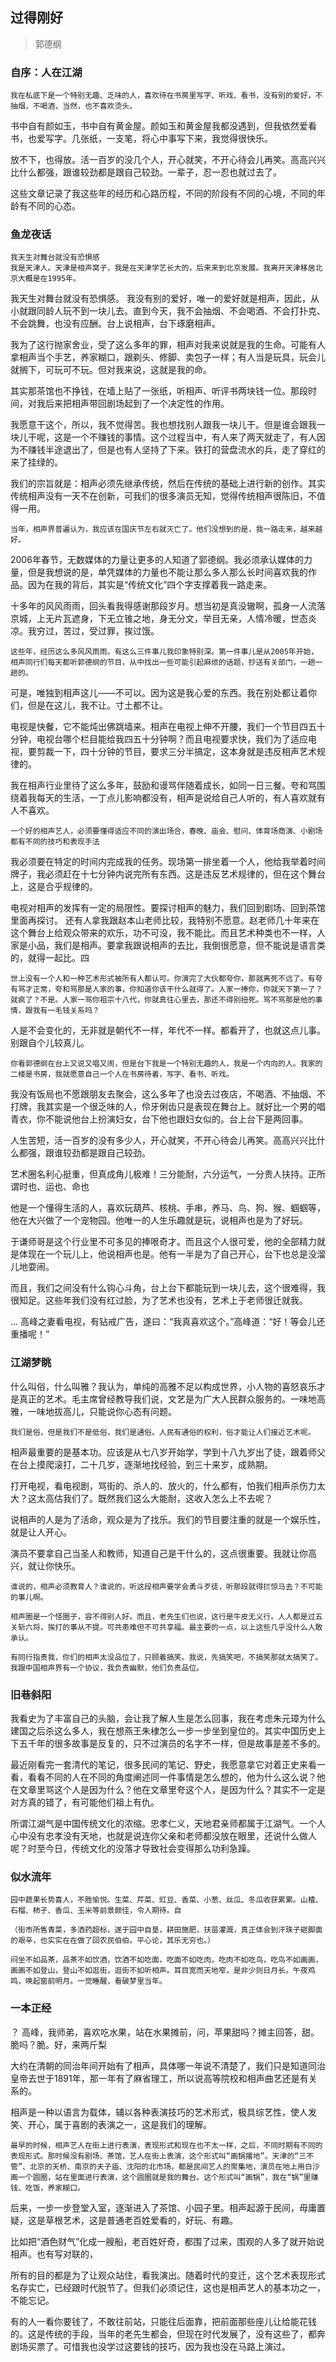 ## 过得刚好
> 郭德纲

### 自序：人在江湖

 
    我在私底下是一个特别无趣、乏味的人，喜欢待在书房里写字、听戏、看书，没有别的爱好，不抽烟，不喝酒，当然，也不喜欢烫头。 

书中自有颜如玉，书中自有黄金屋。颜如玉和黄金屋我都没遇到，但我依然爱看书，也爱写字。几张纸，一支笔，将心中事写下来，我觉得很快乐。 

放不下，也得放。活一百岁的没几个人，开心就笑，不开心待会儿再笑。高高兴兴比什么都强，跟谁较劲都是跟自己较劲。一辈子，忍一忍也就过去了。 

这些文章记录了我这些年的经历和心路历程，不同的阶段有不同的心境，不同的年龄有不同的心态。 

### 鱼龙夜话

    我天生对舞台就没有恐惧感 
    我是天津人。天津是相声窝子，我是在天津学艺长大的，后来来到北京发展。我离开天津移居北京大概是在1995年。 


我天生对舞台就没有恐惧感。 
    我没有别的爱好，唯一的爱好就是相声，因此，从小就跟同龄人玩不到一块儿去。直到今天，我不会抽烟、不会喝酒、不会打扑克、不会跳舞，也没有应酬。台上说相声，台下琢磨相声。

我为了这行抛家舍业，受了这么多年的罪，相声对我来说就是我的生命。可能有人拿相声当个手艺，养家糊口，跟剃头、修脚、卖包子一样；有人当是玩具，玩会儿就搁下，可玩可不玩。但对我来说，这就是我的命。 

其实那茶馆也不挣钱，在墙上贴了一张纸，听相声、听评书两块钱一位。那段时间，对我后来把相声带回剧场起到了一个决定性的作用。 

我愿意干这个，所以，我不觉得苦。我也想找别人跟我一块儿干。但是谁会跟我一块儿干呢，这是一个不赚钱的事情。这个过程当中，有人来了两天就走了，有人因为不赚钱半途退出了，但是也有人坚持了下来。铁打的营盘流水的兵，走了穿红的来了挂绿的。 

我们的宗旨就是：相声必须先继承传统，然后在传统的基础上进行新的创作。其实传统相声没有一天不在创新，可我们的很多演员无知，觉得传统相声很陈旧，不值得一用。

 
    当年，相声界普遍认为，我应该在国庆节左右就灭亡了。他们没想到的是，我一路走来，越来越好。

2006年春节，无数媒体的力量让更多的人知道了郭德纲。我必须承认媒体的力量，但是我想说的是，单凭媒体的力量也不能让那么多人那么长时间喜欢我的作品。因为在我的背后，其实是“传统文化”四个字支撑着我一路走来。 

十多年的风风雨雨，回头看我得感谢那段岁月。想当初是真没辙啊，孤身一人流落京城，上无片瓦遮身，下无立锥之地，身无分文，举目无亲，人情冷暖，世态炎凉。我穷过，苦过，受过罪，挨过饿。 

 
    这些年，经历这么多风风雨雨，有这么三件事儿我印象特别深。第一件事儿是从2005年开始，相声同行们每天都听郭德纲的节目，从中找出一些可能引起麻烦的话题，抄送有关部门，一趟一趟的。

可是，唯独到相声这儿——不可以。因为这是我心爱的东西。我在别处都让着你们，但是在这儿，我不让。寸土都不让。

电视是快餐，它不能炖出佛跳墙来。相声在电视上伸不开腰，我们一个节目四五十分钟，电视台哪个栏目能给我四五十分钟啊？而且电视要求快，我们为了适应电视，要剪裁一下，四十分钟的节目，要求三分半搞定，这本身就是违反相声艺术规律的。

我在相声行业里待了这么多年，鼓励和谩骂伴随着成长，如同一日三餐。夸和骂围绕着我每天的生活，一丁点儿影响都没有，相声是说给自己人听的，有人喜欢就有人不喜欢。

 
    一个好的相声艺人，必须要懂得适应不同的演出场合，春晚、庙会、慰问、体育场商演、小剧场都有不同的技巧和表现手法

我必须要在特定的时间内完成我的任务。现场第一排坐着一个人，他给我举着时间牌子，我必须赶在十七分钟内说完所有东西。这是违反艺术规律的，但在这个舞台上，这是合乎规律的。

电视对相声的发挥有一定的局限性。要探讨相声的魅力，我们回到剧场、回到茶馆里面再探讨。 
    还有人拿我跟赵本山老师比较，我特别不愿意。赵老师几十年来在这个舞台上给观众带来的欢乐，功不可没，我不能比。而且艺术种类也不一样，人家是小品，我们是相声。要拿我跟说相声的去比，我倒很愿意，但不能说是语言类的，就得一起比。四

    世上没有一个人和一种艺术形式被所有人都认可。你演完了大伙都夸你，那就离死不远了。有夸有骂才正常，夸和骂那是人家的事，你知道你该干什么就得了。人家一捧你，你就天下第一了？就疯了？不是。人家一骂你祖宗十八代，你就真往心里去，那还不得别扭死。骂不骂那是他的事情，跟我有一毛钱关系吗？ 

人是不会变化的，无非就是朝代不一样，年代不一样。都看开了，也就这点儿事。别跟自个儿较真儿。 

    你看郭德纲在台上又说又唱又闹，但是台下我是一个特别无趣的人，我是一个内向的人。我家的二楼是书房，我就愿意自己一个人在书房待着，写字、看书、听戏。

我没有饭局也不愿跟朋友去聚会，这么多年了也没去过夜店，不喝酒、不抽烟、不打牌，我其实是一个很乏味的人，伶牙俐齿只是表现在舞台上。就好比一个男的唱青衣，你不能说他台上扮演妇女，台下他也跟妇女似的。台上台下是两回事。 

人生苦短，活一百岁的没有多少人，开心就笑，不开心待会儿再笑。高高兴兴比什么都强，跟谁较劲都是跟自己较劲。

艺术圈名利心挺重，但真成角儿极难！三分能耐，六分运气，一分贵人扶持。正所谓时也、运也、命也

他是一个懂得生活的人，喜欢玩葫芦、核桃、手串，养马、鸟、狗、猴、蝈蝈等，他在大兴做了一个宠物园。他唯一的人生乐趣就是玩，说相声也是为了好玩。 

于谦师哥是这个行业里不可多见的捧哏奇才。而且这个人很可爱，他的全部精力就是体现在一个玩儿上，他说相声也是。他有一半是为了自己开心，台下也总是没溜儿地耍闹。

而且，我们之间没有什么钩心斗角，台上台下都能玩到一块儿去，这个很难得，我很知足。这些年我们没有红过脸，为了艺术也没有，艺术上于老师很迁就我。 

… 
    高峰之妻看电视，有钻戒广告，遂曰：“我真喜欢这个。”高峰道：“好！等会儿还重播呢！” 

### 江湖梦眺

什么叫俗，什么叫雅？我认为，单纯的高雅不足以构成世界，小人物的喜怒哀乐才是真正的艺术。毛主席曾经教导我们说，文艺是为广大人民群众服务的。一味地高雅，一味地拔高儿，只能说你心态有问题。 

    我们是俗，但是我们不是低俗，我们是通俗。人民有通俗的权利，俗才能让人们接近艺术呢。

相声最重要的是基本功。应该是从七八岁开始学，学到十八九岁出了徒，跟着师父在台上摸爬滚打，二十几岁，逐渐地找经验，到三十来岁，成熟期。

打开电视，看电视剧，骂街的、杀人的、放火的，什么都有，怕我们相声杀伤力太大？这太高估我们了。既然我们这么大能耐，这收入怎么上不去呢？ 

说相声的人是为了活命，观众是为了找乐。我们的节目要注重的就是一个娱乐性，就是让人开心。

演员不要拿自己当圣人和教师，知道自己是干什么的，这点很重要。我就让你高兴，就让你快乐。 

    谁说的，相声必须教育人？谁说的，听这段相声要学会勇斗歹徒，听那段就得拦惊马去？不可能的事儿啊。

    相声圈是一个怪圈子，容不得别人好。而且，老先生们也说，这行是牛皮无义行。人人都是过五关斩六将，挨打的事从不提。可共患难但不可共享福。最主要的一点，以上这些几乎没什么人敢承认。 

    有同行指责我，你们的相声太没品位了，只顾着搞笑。我说，先搞笑吧，不搞笑那就太搞笑了。我跟中国相声界有一个协议，我负责幽默，他们负责品位。 

### 旧巷斜阳

我看史为了丰富自己的头脑，会让我了解人生是怎么回事，我在考虑朱元璋为什么建国之后杀这么多人，我在想燕王朱棣怎么一步一步坐到皇位的。其实中国历史上下五千年的很多故事是反复的，只不过演员的名字不一样，但是故事是差不多的。

最近刚看完一套清代的笔记，很多民间的笔记、野史，我愿意拿它对着正史来看一看，看看不同的人在不同的角度阐述同一件事情是怎么想的，他为什么这么说？他在文章里骂这个人是因为什么？他在文章里夸这个人，是因为什么？其实不一定是对方真的错了，有可能他们祖上有仇。 

所谓江湖气是中国传统文化的浓缩。忠孝仁义，天地君亲师都属于江湖气。一个人心中没有忠孝没有天地，也就是说连你父亲和老师都没放在眼里，还说什么做人呢？时至今日，传统文化的没落才导致社会变得那么功利急躁。 

### 似水流年

    园中蔬果长势喜人，不胜愉悦。生菜、芹菜、豇豆、香菜、小葱、丝瓜、冬瓜收获累累。山楂、石榴、柿子、香瓜、玉米等前景颇佳，令人期待。自

    （街市所售青菜，多洒药超标，遂于园中自垦，耕田施肥，扶苗灌溉，真正体会到汗珠子砸脚面的艰辛，也实实在在做了回农民伯伯。平心论，其乐无穷也。） 

    闷坐不如品茶，品茶不如饮酒，饮酒不如吃面，吃面不如吃肉，吃肉不如吃鸟，吃鸟不如画画，画画不如登山，登山不如逛街，逛街不如听相声。耳目宽而天地窄，是非少则日月长。午夜鸡鸣，唤起窗前明月。一觉睡醒，看破梦里当年。 

### 一本正经

？ 
    高峰，我师弟，喜欢吃水果，站在水果摊前，问，苹果甜吗？摊主回答，甜。脆吗？脆。好，来两斤梨

大约在清朝的同治年间开始有了相声，具体哪一年说不清楚了，我们只是知道同治皇帝去世于1891年，那一年有了麻省理工，所以说高等院校和相声曲艺还是有关系的。

相声是一种以语言为载体，辅以各种表演技巧的艺术形式，极具综艺性，使人发笑、开心，属于喜剧的表演之一，这是我们的理解。

 
    最早的时候，相声艺人在街上进行表演，表现形式和现在也不太一样，之后，不同时期有不同的表现形式。那时候没有剧场、茶馆，艺人在街上表演，这个形式叫“画锅撂地”。天津的“三不管”、北京的天桥、南京的夫子庙、沈阳的北市场，都是民间艺人的聚集地，演员在地上用白沙画一个圆圈，站在里面进行表演，这个圆圈就是我的舞台。这个形式叫“画锅”，我在“锅”里赚钱、吃饭，养家糊口。

后来，一步一步登堂入室，逐渐进入了茶馆、小园子里。相声起源于民间，毋庸置疑，这是草根艺术，这是普通老百姓爱看的，好玩、有趣。 

比如把“酒色财气”化成一艘船，老百姓好奇，都围了过来，围观的人多了就开始说相声。也有写对联的，

所有的目的都是为了让观众站住，看我演出。随着时代的变迁，这个艺术表现形式名存实亡，已经跟时代脱节了。但我们必须记住，这也是相声艺人的基本功之一，不能忘记。 

有的人一看你要钱了，不敢往前站，只能往后面靠，把前面那些座儿让给能花钱的。这是传统的手段，当年的老先生都会，但现在时代发展了，没有这些了，都奔剧场买票了。可惜我也没学过这要钱的技巧，因为我也没在马路上演过。 